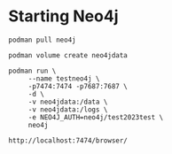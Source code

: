# Starting Neo4j

```
podman pull neo4j
```


```
podman volume create neo4jdata
```


```
podman run \
     --name testneo4j \
     -p7474:7474 -p7687:7687 \
     -d \
     -v neo4jdata:/data \
     -v neo4jdata:/logs \
     -e NEO4J_AUTH=neo4j/test2023test \
     neo4j
```

```
http://localhost:7474/browser/
```